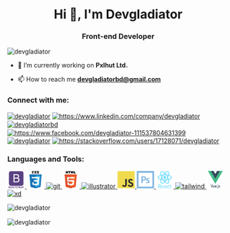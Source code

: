 <h1 align="center">Hi 👋, I'm Devgladiator</h1>
<h3 align="center">Front-end Developer</h3>

<p align="left"> <img src="https://komarev.com/ghpvc/?username=devgladiator&label=Profile%20views&color=0e75b6&style=flat" alt="devgladiator" /> </p>

- 🔭 I’m currently working on **Pxlhut Ltd.**

- 📫 How to reach me **devgladiatorbd@gmail.com**

<h3 align="left">Connect with me:</h3>
<p align="left">
  <a href="https://instagram.com/devgladiator" target="blank"><img align="center" src="https://raw.githubusercontent.com/rahuldkjain/github-profile-readme-generator/master/src/images/icons/Social/instagram.svg" alt="devgladiator" height="30" width="40" /></a>
  <a href="https://linkedin.com/in/https://www.linkedin.com/company/devgladiator" target="blank"><img align="center" src="https://raw.githubusercontent.com/rahuldkjain/github-profile-readme-generator/master/src/images/icons/Social/linked-in-alt.svg" alt="https://www.linkedin.com/company/devgladiator" height="30" width="40" /></a>
  <a href="https://twitter.com/devgladiatorbd" target="blank"><img align="center" src="https://raw.githubusercontent.com/rahuldkjain/github-profile-readme-generator/master/src/images/icons/Social/twitter.svg" alt="devgladiatorbd" height="30" width="40" /></a>
  <a href="https://fb.com/https://www.facebook.com/devgladiator-111537804631399" target="blank"><img align="center" src="https://raw.githubusercontent.com/rahuldkjain/github-profile-readme-generator/master/src/images/icons/Social/facebook.svg" alt="https://www.facebook.com/devgladiator-111537804631399" height="30" width="40" /></a>
  <a href="https://codepen.io/devgladiator" target="blank"><img align="center" src="https://raw.githubusercontent.com/rahuldkjain/github-profile-readme-generator/master/src/images/icons/Social/codepen.svg" alt="devgladiator" height="30" width="40" /></a>
  <a href="https://stackoverflow.com/users/https://stackoverflow.com/users/17128071/devgladiator" target="blank"><img align="center" src="https://raw.githubusercontent.com/rahuldkjain/github-profile-readme-generator/master/src/images/icons/Social/stack-overflow.svg" alt="https://stackoverflow.com/users/17128071/devgladiator" height="30" width="40" /></a>
  

  

</p>

<h3 align="left">Languages and Tools:</h3>
<p align="left"> <a href="https://getbootstrap.com" target="_blank"> <img src="https://raw.githubusercontent.com/devicons/devicon/master/icons/bootstrap/bootstrap-plain-wordmark.svg" alt="bootstrap" width="40" height="40"/> </a> <a href="https://www.w3schools.com/css/" target="_blank"> <img src="https://raw.githubusercontent.com/devicons/devicon/master/icons/css3/css3-original-wordmark.svg" alt="css3" width="40" height="40"/> </a> <a href="https://git-scm.com/" target="_blank"> <img src="https://www.vectorlogo.zone/logos/git-scm/git-scm-icon.svg" alt="git" width="40" height="40"/> </a> <a href="https://www.w3.org/html/" target="_blank"> <img src="https://raw.githubusercontent.com/devicons/devicon/master/icons/html5/html5-original-wordmark.svg" alt="html5" width="40" height="40"/> </a> <a href="https://www.adobe.com/in/products/illustrator.html" target="_blank"> <img src="https://www.vectorlogo.zone/logos/adobe_illustrator/adobe_illustrator-icon.svg" alt="illustrator" width="40" height="40"/> </a> <a href="https://developer.mozilla.org/en-US/docs/Web/JavaScript" target="_blank"> <img src="https://raw.githubusercontent.com/devicons/devicon/master/icons/javascript/javascript-original.svg" alt="javascript" width="40" height="40"/> </a> <a href="https://www.photoshop.com/en" target="_blank"> <img src="https://raw.githubusercontent.com/devicons/devicon/master/icons/photoshop/photoshop-line.svg" alt="photoshop" width="40" height="40"/> </a> <a href="https://reactjs.org/" target="_blank"> <img src="https://raw.githubusercontent.com/devicons/devicon/master/icons/react/react-original-wordmark.svg" alt="react" width="40" height="40"/> </a> <a href="https://tailwindcss.com/" target="_blank"> <img src="https://www.vectorlogo.zone/logos/tailwindcss/tailwindcss-icon.svg" alt="tailwind" width="40" height="40"/> </a> <a href="https://vuejs.org/" target="_blank"> <img src="https://raw.githubusercontent.com/devicons/devicon/master/icons/vuejs/vuejs-original-wordmark.svg" alt="vuejs" width="40" height="40"/> </a> <a href="https://www.adobe.com/products/xd.html" target="_blank"> <img src="https://cdn.worldvectorlogo.com/logos/adobe-xd.svg" alt="xd" width="40" height="40"/> </a> </p>

<p><img align="center" src="https://github-readme-stats.vercel.app/api/top-langs?username=devgladiator&show_icons=true&locale=en&layout=compact" alt="devgladiator" /></p>

<p><img align="center" src="https://github-readme-streak-stats.herokuapp.com/?user=devgladiator&" alt="devgladiator" /></p>
